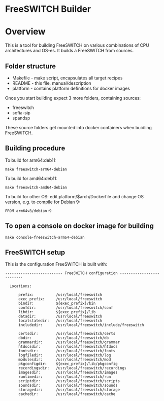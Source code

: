 # FreeSWITCH Builder


# Overview

This is a tool for building FreeSWITCH on various combinations of CPU architectures and OS-es.
It builds a FreeSWITCH from sources.


## Folder structure

- Makefile - make script, encapsulates all target recipes
- README - this file, manual/description
- platform - contains platform definitions for docker images

Once you start building expect 3 more folders, containing sources:

- freeswitch
- sofia-sip
- spandsp

These source folders get mounted into docker containers when buidling FreeSWITCH.


## Building procedure

To build for arm64:deb11:
```
make freeswitch-arm64-debian
```

To build for amd64:deb11:
```
make freeswitch-amd64-debian
```

To build for other OS:
edit platform/$arch/Dockerfile and change OS version, e.g. to compile for Debian 9:
```
FROM arm64v8/debian:9
```


## To open a console on docker image for building

```
make console-freeswitch-arm64-debian
```

## FreeSWITCH setup

This is the configuration FreeSWITCH is built with:

```
-------------------------- FreeSWITCH configuration --------------------------

  Locations:

      prefix:          /usr/local/freeswitch
      exec_prefix:     /usr/local/freeswitch
      bindir:          ${exec_prefix}/bin
      confdir:         /usr/local/freeswitch/conf
      libdir:          ${exec_prefix}/lib
      datadir:         /usr/local/freeswitch
      localstatedir:   /usr/local/freeswitch
      includedir:      /usr/local/freeswitch/include/freeswitch

      certsdir:        /usr/local/freeswitch/certs
      dbdir:           /usr/local/freeswitch/db
      grammardir:      /usr/local/freeswitch/grammar
      htdocsdir:       /usr/local/freeswitch/htdocs
      fontsdir:        /usr/local/freeswitch/fonts
      logfiledir:      /usr/local/freeswitch/log
      modulesdir:      /usr/local/freeswitch/mod
      pkgconfigdir:    ${exec_prefix}/lib/pkgconfig
      recordingsdir:   /usr/local/freeswitch/recordings
      imagesdir:       /usr/local/freeswitch/images
      runtimedir:      /usr/local/freeswitch/run
      scriptdir:       /usr/local/freeswitch/scripts
      soundsdir:       /usr/local/freeswitch/sounds
      storagedir:      /usr/local/freeswitch/storage
      cachedir:        /usr/local/freeswitch/cache
```
